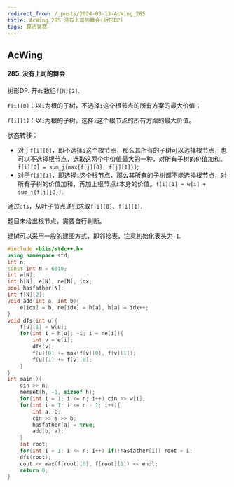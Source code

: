 ```yaml
---
redirect_from: /_posts/2024-03-13-AcWing_285
title: AcWing_285 没有上司的舞会(树形DP)
tags: 算法竞赛
---
```


## AcWing

####  285. 没有上司的舞会

树形DP. 开`dp`数组`f[N][2]`.

`f[i][0]`：以`i`为根的子树，不选择`i`这个根节点的所有方案的最大价值；

`f[i][1]`：以`i`为根的子树，选择`i`这个根节点的所有方案的最大价值。

状态转移：

- 对于`f[i][0]`，即不选择`i`这个根节点，那么其所有的子树可以选择根节点，也可以不选择根节点，选取这两个中价值最大的一种，对所有子树的价值加和。`f[i][0] = sum_j{max{f[j][0], f[j][1]}}`;
- 对于`f[i][1]`，即选择`i`这个根节点，那么其所有的子树都不能选择根节点，对所有子树的价值加和，再加上根节点`i`本身的价值。`f[i][1] = w[i] + sum_j{f[j][0]}`.

通过`dfs`，从叶子节点递归求取`f[i][0]`、`f[i][1]`.

题目未给出根节点，需要自行判断。

建树可以采用一般的建图方式，即邻接表，注意初始化表头为`-1`.

```cpp
#include <bits/stdc++.h>
using namespace std;
int n;
const int N = 6010;
int w[N];
int h[N], e[N], ne[N], idx;
bool hasfather[N];
int f[N][2];
void add(int a, int b){
    e[idx] = b, ne[idx] = h[a], h[a] = idx++;
}
void dfs(int u){
    f[u][1] = w[u];
    for(int i = h[u]; ~i; i = ne[i]){
        int v = e[i];
        dfs(v);
        f[u][0] += max(f[v][0], f[v][1]);
        f[u][1] += f[v][0];
    }
}
int main(){
    cin >> n;
    memset(h, -1, sizeof h);
    for(int i = 1; i <= n; i++) cin >> w[i];
    for(int i = 1; i <= n - 1; i++){
        int a, b;
        cin >> a >> b;
        hasfather[a] = true;
        add(b, a);
    }
    int root;
    for(int i = 1; i <= n; i++) if(!hasfather[i]) root = i;
    dfs(root);
    cout << max(f[root][0], f[root][1]) << endl;
    return 0;
}
```
